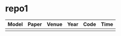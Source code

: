 # repo1
| Model | Paper | Venue | Year | Code | Time |
| :---: | :---: | :---: | :--: | :--: | :--: |
|       |       |       |      |      |      |

